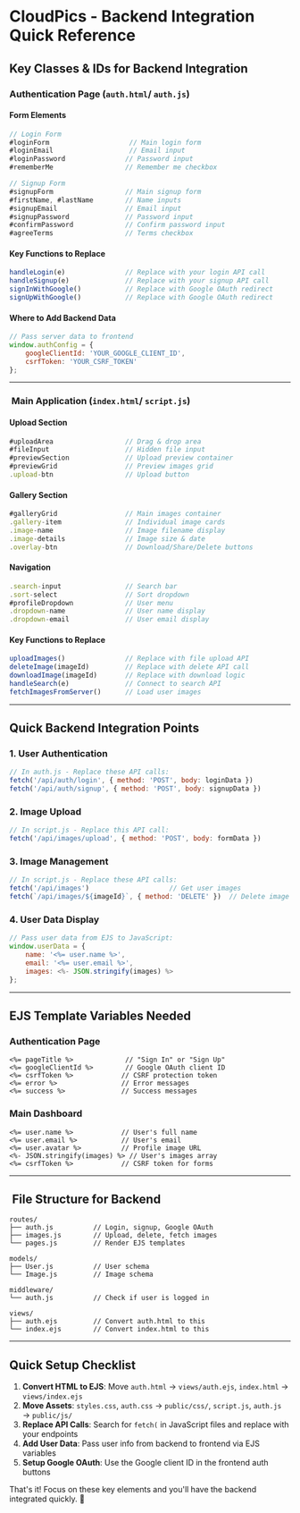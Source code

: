 # CloudPics - Backend Integration Quick Reference

## Key Classes & IDs for Backend Integration

### Authentication Page (`auth.html`/ `auth.js`)

#### **Form Elements**

```javascript
// Login Form
#loginForm                    // Main login form
#loginEmail                   // Email input
#loginPassword               // Password input
#rememberMe                  // Remember me checkbox

// Signup Form  
#signupForm                  // Main signup form
#firstName, #lastName        // Name inputs
#signupEmail                 // Email input
#signupPassword              // Password input
#confirmPassword             // Confirm password input
#agreeTerms                  // Terms checkbox
```

#### **Key Functions to Replace**

```javascript
handleLogin(e)               // Replace with your login API call
handleSignup(e)              // Replace with your signup API call
signInWithGoogle()           // Replace with Google OAuth redirect
signUpWithGoogle()           // Replace with Google OAuth redirect
```

#### **Where to Add Backend Data**

```javascript
// Pass server data to frontend
window.authConfig = {
    googleClientId: 'YOUR_GOOGLE_CLIENT_ID',
    csrfToken: 'YOUR_CSRF_TOKEN'
};
```

---

### ️ Main Application (`index.html`/ `script.js`)

#### **Upload Section**

```javascript
#uploadArea                  // Drag & drop area
#fileInput                   // Hidden file input
#previewSection              // Upload preview container
#previewGrid                 // Preview images grid
.upload-btn                  // Upload button
```

#### **Gallery Section**

```javascript
#galleryGrid                 // Main images container
.gallery-item                // Individual image cards
.image-name                  // Image filename display
.image-details               // Image size & date
.overlay-btn                 // Download/Share/Delete buttons
```

#### **Navigation**

```javascript
.search-input                // Search bar
.sort-select                 // Sort dropdown
#profileDropdown             // User menu
.dropdown-name               // User name display
.dropdown-email              // User email display
```

#### **Key Functions to Replace**

```javascript
uploadImages()               // Replace with file upload API
deleteImage(imageId)         // Replace with delete API call
downloadImage(imageId)       // Replace with download logic
handleSearch(e)              // Connect to search API
fetchImagesFromServer()      // Load user images
```

---

## Quick Backend Integration Points

### **1. User Authentication**

```javascript
// In auth.js - Replace these API calls:
fetch('/api/auth/login', { method: 'POST', body: loginData })
fetch('/api/auth/signup', { method: 'POST', body: signupData })
```

### **2. Image Upload**

```javascript
// In script.js - Replace this API call:
fetch('/api/images/upload', { method: 'POST', body: formData })
```

### **3. Image Management**

```javascript
// In script.js - Replace these API calls:
fetch('/api/images')                    // Get user images
fetch(`/api/images/${imageId}`, { method: 'DELETE' })  // Delete image
```

### **4. User Data Display**

```javascript
// Pass user data from EJS to JavaScript:
window.userData = {
    name: '<%= user.name %>',
    email: '<%= user.email %>',
    images: <%- JSON.stringify(images) %>
};
```

---

## EJS Template Variables Needed

### **Authentication Page**

```plaintext
<%= pageTitle %>             // "Sign In" or "Sign Up"
<%= googleClientId %>        // Google OAuth client ID
<%= csrfToken %>            // CSRF protection token
<%= error %>                // Error messages
<%= success %>              // Success messages
```

### **Main Dashboard**

```plaintext
<%= user.name %>            // User's full name
<%= user.email %>           // User's email
<%= user.avatar %>          // Profile image URL
<%- JSON.stringify(images) %> // User's images array
<%= csrfToken %>            // CSRF token for forms
```

---

## ️ File Structure for Backend

```plaintext
routes/
├── auth.js          // Login, signup, Google OAuth
├── images.js        // Upload, delete, fetch images
└── pages.js         // Render EJS templates

models/
├── User.js          // User schema
└── Image.js         // Image schema

middleware/
└── auth.js          // Check if user is logged in

views/
├── auth.ejs         // Convert auth.html to this
└── index.ejs        // Convert index.html to this
```

---

## Quick Setup Checklist

1. **Convert HTML to EJS**: Move `auth.html` → `views/auth.ejs`, `index.html` → `views/index.ejs`
2. **Move Assets**: `styles.css`, `auth.css` → `public/css/`, `script.js`, `auth.js` → `public/js/`
3. **Replace API Calls**: Search for `fetch(` in JavaScript files and replace with your endpoints
4. **Add User Data**: Pass user info from backend to frontend via EJS variables
5. **Setup Google OAuth**: Use the Google client ID in the frontend auth buttons


That's it! Focus on these key elements and you'll have the backend integrated quickly. 🚀